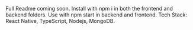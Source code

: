 Full Readme coming soon. Install with npm i in both the frontend and backend folders. Use with npm start in backend and frontend. Tech Stack: React Native, TypeScript, Nodejs, MongoDB.
